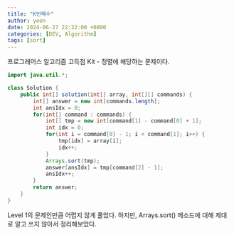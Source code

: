 ```yaml
---
title: "K번째수"
author: yeon
date: 2024-06-27 22:22:00 +0800
categories: [DEV, Algorithm]
tags: [sort]
---
```


프로그래머스 알고리즘 고득점 Kit - 정렬에 해당하는 문제이다.

```java
import java.util.*;

class Solution {
    public int[] solution(int[] array, int[][] commands) {
        int[] answer = new int[commands.length];
        int ansIdx = 0;
        for(int[] command : commands) {
            int[] tmp = new int[command[1] - command[0] + 1];
            int idx = 0;
            for(int i = command[0] - 1; i < command[1]; i++) {
                tmp[idx] = array[i];
                idx++;
            }
            Arrays.sort(tmp);
            answer[ansIdx] = tmp[command[2] - 1];
            ansIdx++;
        }
        return answer;
    }
}
```

Level 1의 문제인만큼 어렵지 않게 풀었다.
하지만, Arrays.sort() 메소드에 대해 제대로 알고 쓰지 않아서 정리해보았다.